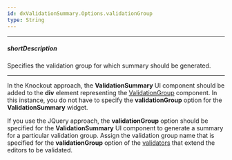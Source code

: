 ```yaml
---
id: dxValidationSummary.Options.validationGroup
type: String
---
```

---
##### shortDescription
Specifies the validation group for which summary should be generated.

---
In the Knockout approach, the **ValidationSummary** UI component should be added to the **div** element representing the [ValidationGroup](/api-reference/10%20UI%20Widgets/dxValidationGroup '/Documentation/ApiReference/UI_Widgets/dxValidationGroup/') component. In this instance, you do not have to specify the **validationGroup** option for the **ValidationSummary** widget.

If you use the JQuery approach, the **validationGroup** option should be specified for the **ValidationSummary** UI component to generate a summary for a particular validation group. Assign the validation group name that is specified for the **validationGroup** option of the [validators](/api-reference/10%20UI%20Widgets/dxValidator '/Documentation/ApiReference/UI_Widgets/dxValidator/') that extend the editors to be validated.